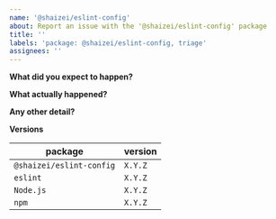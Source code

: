 ```yaml
---
name: '@shaizei/eslint-config'
about: Report an issue with the '@shaizei/eslint-config' package
title: ''
labels: 'package: @shaizei/eslint-config, triage'
assignees: ''
---
```


**What did you expect to happen?**

**What actually happened?**

**Any other detail?**

**Versions**

| package                  | version |
|--------------------------|---------|
| `@shaizei/eslint-config` | `X.Y.Z` |
| `eslint`                 | `X.Y.Z` |
| `Node.js`                | `X.Y.Z` |
| `npm`                    | `X.Y.Z` |
